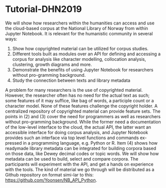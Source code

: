 # Tutorial-DHN2019

We will show how researchers within the humanities can access and use the cloud-based corpus at the National Library of Norway from within Jupyter Notebook. It is relevant for the humanistic community in several ways:
1. Show how copyrighted material can be utilized for corpus studies. 
2.	Different tools built as modules over an API for defining and accessing a corpus for analysis like character modelling, collocation analysis, clustering, growth diagrams and more.
3.	Demonstrate the benefits of using Jupyter Notebook for researchers without pro-gramming background.
4.	Study the connection between texts and library metadata


A problem for many researchers is the use of copyrighted material. However, the researcher often has no need for the actual text as such; some features of it may suffice, like bag of words, a participle count or a character model. None of these features challenge the copyright holder. A centralized repository of copyrighted material can provide feature sets.
The points in (2) and (3) cover the need for programmers as well as researchers without pro-gramming background. While the former need a documentation of the low-level interface to the cloud, the actual API, the latter want an accessible interface for doing corpus analysis, and Jupyter Notebook provides such an interface via top level functions and commands ex-pressed in a programming language, e.g. Python or R. 
Item (4) shows how readymade library metadata can be integrated for building corpora based on those data, like Dewey decimal codes or topic words. We will show how metadata can be used to build, select and compare corpora.
The participants will experiment with the API, and get a hands on experience with the tools. The kind of material we go through will be distributed as a Github repository on format simi-lar to this: https://github.com/Yoonsen/NB_API_Python.
